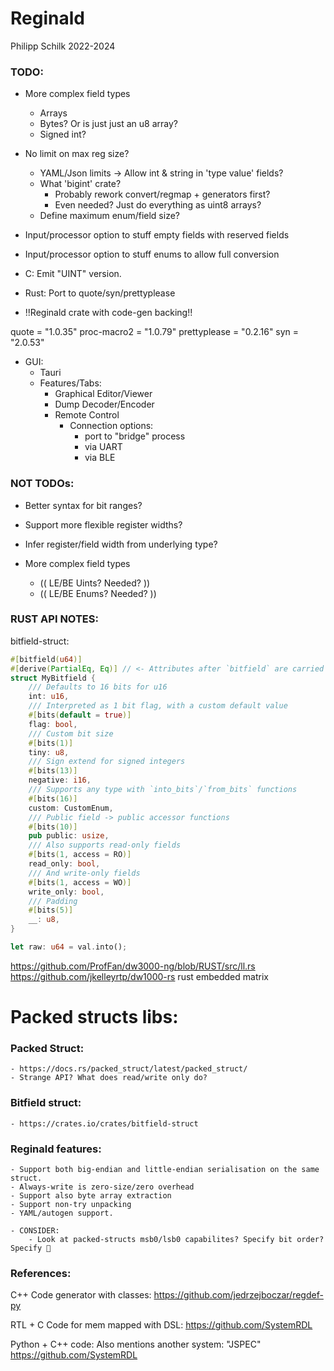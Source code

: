 # Reginald

Philipp Schilk
2022-2024

### TODO:

- More complex field types
    - Arrays
    - Bytes? Or is just just an u8 array?
    - Signed int?

- No limit on max reg size?
    - YAML/Json limits -> Allow int & string in 'type value' fields?
    - What 'bigint' crate?
        - Probably rework convert/regmap + generators first?
        - Even needed? Just do everything as uint8 arrays?
    - Define maximum enum/field size?

- Input/processor option to stuff empty fields with reserved fields
- Input/processor option to stuff enums to allow full conversion

- C: Emit "UINT" version.

- Rust: Port to quote/syn/prettyplease
- !!Reginald crate with code-gen backing!!

quote = "1.0.35"
proc-macro2 = "1.0.79"
prettyplease = "0.2.16"
syn = "2.0.53"

- GUI:
    - Tauri
    - Features/Tabs:
        - Graphical Editor/Viewer
        - Dump Decoder/Encoder
        - Remote Control
            - Connection options:
                - port to "bridge" process
                - via UART
                - via BLE


### NOT TODOs:

- Better syntax for bit ranges?
- Support more flexible register widths?
- Infer register/field width from underlying type?

- More complex field types
    - (( LE/BE Uints? Needed? ))
    - (( LE/BE Enums? Needed? ))

### RUST API NOTES:

bitfield-struct:

```rust
#[bitfield(u64)]
#[derive(PartialEq, Eq)] // <- Attributes after `bitfield` are carried over
struct MyBitfield {
    /// Defaults to 16 bits for u16
    int: u16,
    /// Interpreted as 1 bit flag, with a custom default value
    #[bits(default = true)]
    flag: bool,
    /// Custom bit size
    #[bits(1)]
    tiny: u8,
    /// Sign extend for signed integers
    #[bits(13)]
    negative: i16,
    /// Supports any type with `into_bits`/`from_bits` functions
    #[bits(16)]
    custom: CustomEnum,
    /// Public field -> public accessor functions
    #[bits(10)]
    pub public: usize,
    /// Also supports read-only fields
    #[bits(1, access = RO)]
    read_only: bool,
    /// And write-only fields
    #[bits(1, access = WO)]
    write_only: bool,
    /// Padding
    #[bits(5)]
    __: u8,
}

let raw: u64 = val.into();
```

https://github.com/ProfFan/dw3000-ng/blob/RUST/src/ll.rs
https://github.com/jkelleyrtp/dw1000-rs
rust embedded matrix

# Packed structs libs:

### Packed Struct:
    - https://docs.rs/packed_struct/latest/packed_struct/
    - Strange API? What does read/write only do?

### Bitfield struct:
    - https://crates.io/crates/bitfield-struct

### Reginald features:
    - Support both big-endian and little-endian serialisation on the same struct.
    - Always-write is zero-size/zero overhead
    - Support also byte array extraction
    - Support non-try unpacking
    - YAML/autogen support.

    - CONSIDER:
        - Look at packed-structs msb0/lsb0 capabilites? Specify bit order? Specify 


### References:
C++ Code generator with classes:
https://github.com/jedrzejboczar/regdef-py

RTL + C Code for mem mapped with DSL:
https://github.com/SystemRDL

Python + C++ code:
Also mentions another system: "JSPEC"
https://github.com/SystemRDL
